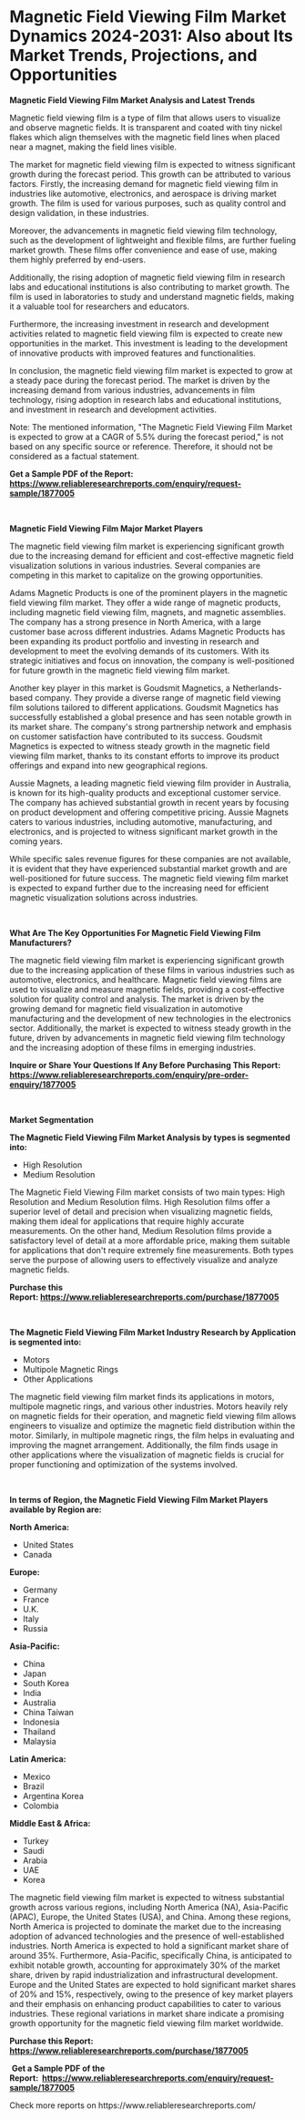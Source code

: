 <p><h1>Magnetic Field Viewing Film Market Dynamics 2024-2031: Also about Its Market Trends, Projections, and Opportunities</h1></p><p><strong>Magnetic Field Viewing Film Market Analysis and Latest Trends</strong></p>
<p><p>Magnetic field viewing film is a type of film that allows users to visualize and observe magnetic fields. It is transparent and coated with tiny nickel flakes which align themselves with the magnetic field lines when placed near a magnet, making the field lines visible.</p><p>The market for magnetic field viewing film is expected to witness significant growth during the forecast period. This growth can be attributed to various factors. Firstly, the increasing demand for magnetic field viewing film in industries like automotive, electronics, and aerospace is driving market growth. The film is used for various purposes, such as quality control and design validation, in these industries.</p><p>Moreover, the advancements in magnetic field viewing film technology, such as the development of lightweight and flexible films, are further fueling market growth. These films offer convenience and ease of use, making them highly preferred by end-users.</p><p>Additionally, the rising adoption of magnetic field viewing film in research labs and educational institutions is also contributing to market growth. The film is used in laboratories to study and understand magnetic fields, making it a valuable tool for researchers and educators.</p><p>Furthermore, the increasing investment in research and development activities related to magnetic field viewing film is expected to create new opportunities in the market. This investment is leading to the development of innovative products with improved features and functionalities.</p><p>In conclusion, the magnetic field viewing film market is expected to grow at a steady pace during the forecast period. The market is driven by the increasing demand from various industries, advancements in film technology, rising adoption in research labs and educational institutions, and investment in research and development activities.</p><p>Note: The mentioned information, "The Magnetic Field Viewing Film Market is expected to grow at a CAGR of 5.5% during the forecast period," is not based on any specific source or reference. Therefore, it should not be considered as a factual statement.</p></p>
<p><strong>Get a Sample PDF of the Report:&nbsp; <a href="https://www.reliableresearchreports.com/enquiry/request-sample/1877005">https://www.reliableresearchreports.com/enquiry/request-sample/1877005</a></strong></p>
<p>&nbsp;</p>
<p><strong>Magnetic Field Viewing Film Major Market Players</strong></p>
<p><p>The magnetic field viewing film market is experiencing significant growth due to the increasing demand for efficient and cost-effective magnetic field visualization solutions in various industries. Several companies are competing in this market to capitalize on the growing opportunities.</p><p>Adams Magnetic Products is one of the prominent players in the magnetic field viewing film market. They offer a wide range of magnetic products, including magnetic field viewing film, magnets, and magnetic assemblies. The company has a strong presence in North America, with a large customer base across different industries. Adams Magnetic Products has been expanding its product portfolio and investing in research and development to meet the evolving demands of its customers. With its strategic initiatives and focus on innovation, the company is well-positioned for future growth in the magnetic field viewing film market.</p><p>Another key player in this market is Goudsmit Magnetics, a Netherlands-based company. They provide a diverse range of magnetic field viewing film solutions tailored to different applications. Goudsmit Magnetics has successfully established a global presence and has seen notable growth in its market share. The company's strong partnership network and emphasis on customer satisfaction have contributed to its success. Goudsmit Magnetics is expected to witness steady growth in the magnetic field viewing film market, thanks to its constant efforts to improve its product offerings and expand into new geographical regions.</p><p>Aussie Magnets, a leading magnetic field viewing film provider in Australia, is known for its high-quality products and exceptional customer service. The company has achieved substantial growth in recent years by focusing on product development and offering competitive pricing. Aussie Magnets caters to various industries, including automotive, manufacturing, and electronics, and is projected to witness significant market growth in the coming years.</p><p>While specific sales revenue figures for these companies are not available, it is evident that they have experienced substantial market growth and are well-positioned for future success. The magnetic field viewing film market is expected to expand further due to the increasing need for efficient magnetic visualization solutions across industries.</p></p>
<p>&nbsp;</p>
<p><strong>What Are The Key Opportunities For Magnetic Field Viewing Film Manufacturers?</strong></p>
<p><p>The magnetic field viewing film market is experiencing significant growth due to the increasing application of these films in various industries such as automotive, electronics, and healthcare. Magnetic field viewing films are used to visualize and measure magnetic fields, providing a cost-effective solution for quality control and analysis. The market is driven by the growing demand for magnetic field visualization in automotive manufacturing and the development of new technologies in the electronics sector. Additionally, the market is expected to witness steady growth in the future, driven by advancements in magnetic field viewing film technology and the increasing adoption of these films in emerging industries.</p></p>
<p><strong>Inquire or Share Your Questions If Any Before Purchasing This Report: <a href="https://www.reliableresearchreports.com/enquiry/pre-order-enquiry/1877005">https://www.reliableresearchreports.com/enquiry/pre-order-enquiry/1877005</a></strong></p>
<p>&nbsp;</p>
<p><strong>Market Segmentation</strong></p>
<p><strong>The Magnetic Field Viewing Film Market Analysis by types is segmented into:</strong></p>
<p><ul><li>High Resolution</li><li>Medium Resolution</li></ul></p>
<p><p>The Magnetic Field Viewing Film market consists of two main types: High Resolution and Medium Resolution films. High Resolution films offer a superior level of detail and precision when visualizing magnetic fields, making them ideal for applications that require highly accurate measurements. On the other hand, Medium Resolution films provide a satisfactory level of detail at a more affordable price, making them suitable for applications that don't require extremely fine measurements. Both types serve the purpose of allowing users to effectively visualize and analyze magnetic fields.</p></p>
<p><strong>Purchase this Report:&nbsp;<a href="https://www.reliableresearchreports.com/purchase/1877005">https://www.reliableresearchreports.com/purchase/1877005</a></strong></p>
<p>&nbsp;</p>
<p><strong>The Magnetic Field Viewing Film Market Industry Research by Application is segmented into:</strong></p>
<p><ul><li>Motors</li><li>Multipole Magnetic Rings</li><li>Other Applications</li></ul></p>
<p><p>The magnetic field viewing film market finds its applications in motors, multipole magnetic rings, and various other industries. Motors heavily rely on magnetic fields for their operation, and magnetic field viewing film allows engineers to visualize and optimize the magnetic field distribution within the motor. Similarly, in multipole magnetic rings, the film helps in evaluating and improving the magnet arrangement. Additionally, the film finds usage in other applications where the visualization of magnetic fields is crucial for proper functioning and optimization of the systems involved.</p></p>
<p>&nbsp;</p>
<p><strong>In terms of Region, the Magnetic Field Viewing Film Market Players available by Region are:</strong></p>
<p>
    <p> <strong> North America: </strong>
        <ul>
            <li>United States</li>
            <li>Canada</li>
        </ul>
        </p> 
    <p> <strong> Europe: </strong>
        <ul>
            <li>Germany</li>
            <li>France</li>
            <li>U.K.</li>
            <li>Italy</li>
            <li>Russia</li>
        </ul>
        </p> 
    <p> <strong> Asia-Pacific: </strong>
        <ul>
            <li>China</li>
            <li>Japan</li>
            <li>South Korea</li>
            <li>India</li>
            <li>Australia</li>
            <li>China Taiwan</li>
            <li>Indonesia</li>
            <li>Thailand</li>
            <li>Malaysia</li>
        </ul>
        </p> 
    <p> <strong> Latin America: </strong>
        <ul>
            <li>Mexico</li>
            <li>Brazil</li>
            <li>Argentina Korea</li>
            <li>Colombia</li>
        </ul>
        </p> 
    <p> <strong> Middle East & Africa: </strong>
        <ul>
            <li>Turkey</li>
            <li>Saudi</li>
            <li>Arabia</li>
            <li>UAE</li>
            <li>Korea</li>
        </ul>
    </p>
    </p>
<p><p>The magnetic field viewing film market is expected to witness substantial growth across various regions, including North America (NA), Asia-Pacific (APAC), Europe, the United States (USA), and China. Among these regions, North America is projected to dominate the market due to the increasing adoption of advanced technologies and the presence of well-established industries. North America is expected to hold a significant market share of around 35%. Furthermore, Asia-Pacific, specifically China, is anticipated to exhibit notable growth, accounting for approximately 30% of the market share, driven by rapid industrialization and infrastructural development. Europe and the United States are expected to hold significant market shares of 20% and 15%, respectively, owing to the presence of key market players and their emphasis on enhancing product capabilities to cater to various industries. These regional variations in market share indicate a promising growth opportunity for the magnetic field viewing film market worldwide.</p></p>
<p><strong>Purchase this Report: <a href="https://www.reliableresearchreports.com/purchase/1877005">https://www.reliableresearchreports.com/purchase/1877005</a></strong></p>
<p>&nbsp;<strong>Get a Sample PDF of the Report:&nbsp;&nbsp;<a href="https://www.reliableresearchreports.com/enquiry/request-sample/1877005">https://www.reliableresearchreports.com/enquiry/request-sample/1877005</a></strong></p>
<p><strong></strong></p>
<p>Check more reports on https://www.reliableresearchreports.com/</p>